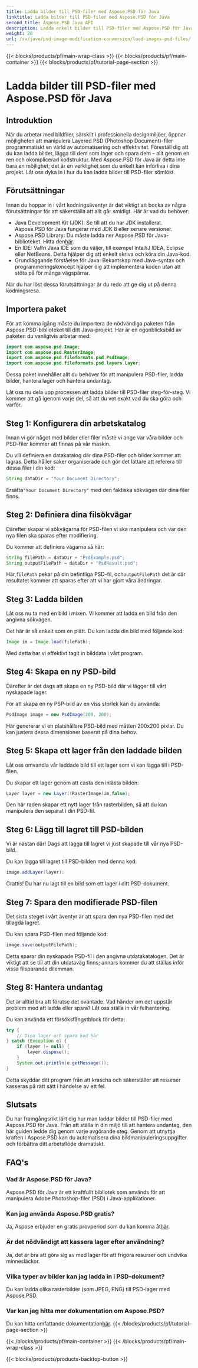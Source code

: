 ```yaml
---
title: Ladda bilder till PSD-filer med Aspose.PSD för Java
linktitle: Ladda bilder till PSD-filer med Aspose.PSD för Java
second_title: Aspose.PSD Java API
description: Ladda enkelt bilder till PSD-filer med Aspose.PSD för Java. Följ den här steg-för-steg-guiden för att automatisera dina bildmanipuleringsuppgifter effektivt.
weight: 20
url: /sv/java/psd-image-modification-conversion/load-images-psd-files/
---
```


{{< blocks/products/pf/main-wrap-class >}}
{{< blocks/products/pf/main-container >}}
{{< blocks/products/pf/tutorial-page-section >}}

# Ladda bilder till PSD-filer med Aspose.PSD för Java

## Introduktion

När du arbetar med bildfiler, särskilt i professionella designmiljöer, öppnar möjligheten att manipulera Layered PSD (Photoshop Document)-filer programmatiskt en värld av automatisering och effektivitet. Föreställ dig att du kan ladda bilder, lägga till dem som lager och spara dem – allt genom en ren och okomplicerad kodstruktur. Med Aspose.PSD för Java är detta inte bara en möjlighet; det är en verklighet som du enkelt kan införliva i dina projekt. Låt oss dyka in i hur du kan ladda bilder till PSD-filer sömlöst.

## Förutsättningar

Innan du hoppar in i vårt kodningsäventyr är det viktigt att bocka av några förutsättningar för att säkerställa att allt går smidigt. Här är vad du behöver:

- Java Development Kit (JDK): Se till att du har JDK installerat. Aspose.PSD för Java fungerar med JDK 8 eller senare versioner.
-  Aspose.PSD Library: Du måste ladda ner Aspose.PSD för Java-biblioteket. Hitta den[här](https://releases.aspose.com/psd/java/).
- En IDE: Valfri Java IDE som du väljer, till exempel IntelliJ IDEA, Eclipse eller NetBeans. Detta hjälper dig att enkelt skriva och köra din Java-kod.
- Grundläggande förståelse för Java: Bekantskap med Java-syntax och programmeringskoncept hjälper dig att implementera koden utan att stöta på för många vägspärrar.

När du har löst dessa förutsättningar är du redo att ge dig ut på denna kodningsresa.

## Importera paket

För att komma igång måste du importera de nödvändiga paketen från Aspose.PSD-biblioteket till ditt Java-projekt. Här är en ögonblicksbild av paketen du vanligtvis arbetar med:

```java
import com.aspose.psd.Image;
import com.aspose.psd.RasterImage;
import com.aspose.psd.fileformats.psd.PsdImage;
import com.aspose.psd.fileformats.psd.layers.Layer;
```

Dessa paket innehåller allt du behöver för att manipulera PSD-filer, ladda bilder, hantera lager och hantera undantag.

Låt oss nu dela upp processen att ladda bilder till PSD-filer steg-för-steg. Vi kommer att gå igenom varje del, så att du vet exakt vad du ska göra och varför.

## Steg 1: Konfigurera din arbetskatalog

Innan vi gör något med bilder eller filer måste vi ange var våra bilder och PSD-filer kommer att finnas på vår maskin.

Du vill definiera en datakatalog där dina PSD-filer och bilder kommer att lagras. Detta håller saker organiserade och gör det lättare att referera till dessa filer i din kod:

```java
String dataDir = "Your Document Directory";
```

 Ersätta`"Your Document Directory"` med den faktiska sökvägen där dina filer finns. 

## Steg 2: Definiera dina filsökvägar

Därefter skapar vi sökvägarna för PSD-filen vi ska manipulera och var den nya filen ska sparas efter modifiering.

Du kommer att definiera vägarna så här:

```java
String filePath = dataDir + "PsdExample.psd";
String outputFilePath = dataDir + "PsdResult.psd";
```

 Här,`filePath` pekar på din befintliga PSD-fil, och`outputFilePath` det är där resultatet kommer att sparas efter att vi har gjort våra ändringar.

## Steg 3: Ladda bilden

Låt oss nu ta med en bild i mixen. Vi kommer att ladda en bild från den angivna sökvägen.

Det här är så enkelt som en plätt. Du kan ladda din bild med följande kod:

```java
Image im = Image.load(filePath);
```

Med detta har vi effektivt tagit in bilddata i vårt program. 

## Steg 4: Skapa en ny PSD-bild

Därefter är det dags att skapa en ny PSD-bild där vi lägger till vårt nyskapade lager.

För att skapa en ny PSP-bild av en viss storlek kan du använda:

```java
PsdImage image = new PsdImage(200, 200);
```

Här genererar vi en platshållare PSD-bild med måtten 200x200 pixlar. Du kan justera dessa dimensioner baserat på dina behov.

## Steg 5: Skapa ett lager från den laddade bilden

Låt oss omvandla vår laddade bild till ett lager som vi kan lägga till i PSD-filen.

Du skapar ett lager genom att casta den inlästa bilden:

```java
Layer layer = new Layer((RasterImage)im,false);
```

Den här raden skapar ett nytt lager från rasterbilden, så att du kan manipulera den separat i din PSD-fil.

## Steg 6: Lägg till lagret till PSD-bilden

Vi är nästan där! Dags att lägga till lagret vi just skapade till vår nya PSD-bild.

Du kan lägga till lagret till PSD-bilden med denna kod:

```java
image.addLayer(layer);
```

Grattis! Du har nu lagt till en bild som ett lager i ditt PSD-dokument.

## Steg 7: Spara den modifierade PSD-filen

Det sista steget i vårt äventyr är att spara den nya PSD-filen med det tillagda lagret.

Du kan spara PSD-filen med följande kod:

```java
image.save(outputFilePath);
```

Detta sparar din nyskapade PSD-fil i den angivna utdatakatalogen. Det är viktigt att se till att din utdataväg finns; annars kommer du att ställas inför vissa filsparande dilemman.

## Steg 8: Hantera undantag

Det är alltid bra att förutse det oväntade. Vad händer om det uppstår problem med att ladda eller spara? Låt oss ställa in vår felhantering.

Du kan använda ett försöksfångstblock för detta:

```java
try {
    // Dina lager och spara kod här
} catch (Exception e) {
    if (layer != null) {
        layer.dispose();
    }
    System.out.println(e.getMessage());
}
```

Detta skyddar ditt program från att krascha och säkerställer att resurser kasseras på rätt sätt i händelse av ett fel.

## Slutsats

Du har framgångsrikt lärt dig hur man laddar bilder till PSD-filer med Aspose.PSD för Java. Från att ställa in din miljö till att hantera undantag, den här guiden ledde dig genom varje avgörande steg. Genom att utnyttja kraften i Aspose.PSD kan du automatisera dina bildmanipuleringsuppgifter och förbättra ditt arbetsflöde dramatiskt.


## FAQ's

### Vad är Aspose.PSD för Java?

Aspose.PSD för Java är ett kraftfullt bibliotek som används för att manipulera Adobe Photoshop-filer (PSD) i Java-applikationer.

### Kan jag använda Aspose.PSD gratis?

 Ja, Aspose erbjuder en gratis provperiod som du kan komma åt[här](https://releases.aspose.com/).

### Är det nödvändigt att kassera lager efter användning?

Ja, det är bra att göra sig av med lager för att frigöra resurser och undvika minnesläckor.

### Vilka typer av bilder kan jag ladda in i PSD-dokument?

Du kan ladda olika rasterbilder (som JPEG, PNG) till PSD-lager med Aspose.PSD.

### Var kan jag hitta mer dokumentation om Aspose.PSD?

 Du kan hitta omfattande dokumentation[här](https://reference.aspose.com/psd/java/).
{{< /blocks/products/pf/tutorial-page-section >}}

{{< /blocks/products/pf/main-container >}}
{{< /blocks/products/pf/main-wrap-class >}}

{{< blocks/products/products-backtop-button >}}
